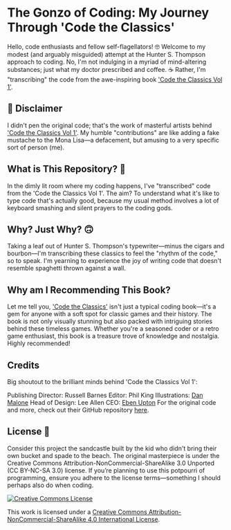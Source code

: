 # The Gonzo of Coding: My Journey Through 'Code the Classics'
Hello, code enthusiasts and fellow self-flagellators! 🤓 Welcome to my modest (and arguably misguided) attempt at the Hunter S. Thompson approach to coding. No, I'm not indulging in a myriad of mind-altering substances; just what my doctor prescribed and coffee. ☕ Rather, I'm "transcribing" the code from the awe-inspiring book ['Code the Classics Vol 1'](https://store.rpipress.cc/products/code-the-classics).

## 🚨 Disclaimer
I didn't pen the original code; that's the work of masterful artists behind ['Code the Classics Vol 1'](https://store.rpipress.cc/products/code-the-classics). My humble "contributions" are like adding a fake mustache to the Mona Lisa—a defacement, but amusing to a very specific sort of person (me).

## What is This Repository? 🤔
In the dimly lit room where my coding happens, I've "transcribed" code from the 'Code the Classics Vol 1'. The aim? To understand what it's like to type code that's actually good, because my usual method involves a lot of keyboard smashing and silent prayers to the coding gods.

## Why? Just Why? 🙃
Taking a leaf out of Hunter S. Thompson's typewriter—minus the cigars and bourbon—I'm transcribing these classics to feel the "rhythm of the code," so to speak. I'm yearning to experience the joy of writing code that doesn't resemble spaghetti thrown against a wall.

## Why am I Recommending This Book?
Let me tell you, ['Code the Classics'](https://store.rpipress.cc/products/code-the-classics) isn't just a typical coding book—it's a gem for anyone with a soft spot for classic games and their history. The book is not only visually stunning but also packed with intriguing stories behind these timeless games. Whether you're a seasoned coder or a retro game enthusiast, this book is a treasure trove of knowledge and nostalgia. Highly recommended!

## Credits
Big shoutout to the brilliant minds behind 'Code the Classics Vol 1':

Publishing Director: Russell Barnes
Editor: Phil King
Illustrations: [Dan Malone](https://danmalone.artstation.com/)
Head of Design: Lee Allen
CEO: [Eben Upton](https://twitter.com/EbenUpton)
For the original code and more, check out their GitHub repository [here](https://github.com/Wireframe-Magazine/Code-the-Classics).

## License 📜
Consider this project the sandcastle built by the kid who didn't bring their own bucket and spade to the beach. The original masterpiece is under the Creative Commons Attribution-NonCommercial-ShareAlike 3.0 Unported (CC BY-NC-SA 3.0) license. If you’re planning to use this potpourri of programming, ensure you adhere to the license terms—something I should perhaps also do when coding.



[![Creative Commons License](https://i.creativecommons.org/l/by-nc-sa/4.0/88x31.png)](http://creativecommons.org/licenses/by-nc-sa/4.0/)

This work is licensed under a [Creative Commons Attribution-NonCommercial-ShareAlike 4.0 International License](http://creativecommons.org/licenses/by-nc-sa/4.0/).